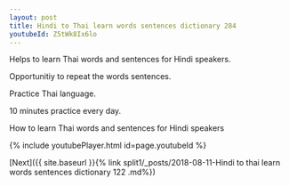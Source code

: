 ```yaml
---
layout: post
title: Hindi to Thai learn words sentences dictionary 284 
youtubeId: Z5tWk8Ix6lo
---
```

 
 
Helps to learn Thai words and sentences for Hindi speakers.

Opportunitiy to repeat the words sentences. 

Practice Thai language. 
 
10 minutes practice every day. 
 
How to learn Thai words and sentences for Hindi speakers 
 
{% include youtubePlayer.html id=page.youtubeId %}
 
 
[Next]({{ site.baseurl }}{% link  split1/_posts/2018-08-11-Hindi to thai learn words sentences dictionary 122 .md%})
 

